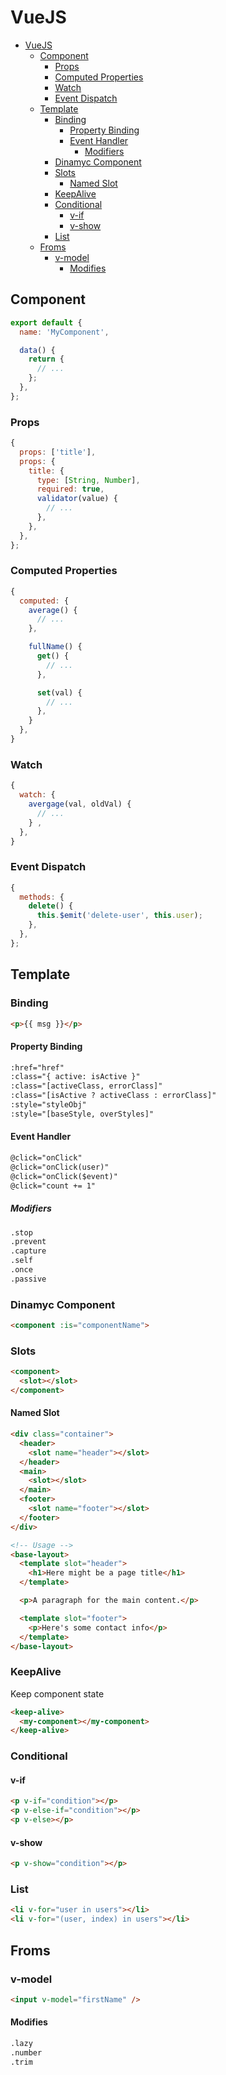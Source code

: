 # VueJS
<!-- TOC -->

- [VueJS](#vuejs)
    - [Component](#component)
        - [Props](#props)
        - [Computed Properties](#computed-properties)
        - [Watch](#watch)
        - [Event Dispatch](#event-dispatch)
    - [Template](#template)
        - [Binding](#binding)
            - [Property Binding](#property-binding)
            - [Event Handler](#event-handler)
                - [Modifiers](#modifiers)
        - [Dinamyc Component](#dinamyc-component)
        - [Slots](#slots)
            - [Named Slot](#named-slot)
        - [KeepAlive](#keepalive)
        - [Conditional](#conditional)
            - [v-if](#v-if)
            - [v-show](#v-show)
        - [List](#list)
    - [Froms](#froms)
        - [v-model](#v-model)
            - [Modifies](#modifies)

<!-- /TOC -->
## Component
```js
export default {
  name: 'MyComponent',

  data() {
    return {
      // ...
    };
  },
};
```

### Props
```js
{
  props: ['title'],
  props: {
    title: {
      type: [String, Number],
      required: true,
      validator(value) {
        // ...
      },
    },
  },
};
```

### Computed Properties
```js
{
  computed: {
    average() {
      // ...
    },

    fullName() {
      get() {
        // ...
      },

      set(val) {
        // ...
      },
    }
  },
}
```
### Watch
```js
{
  watch: {
    avergage(val, oldVal) {
      // ...
    } ,
  },
}
```

### Event Dispatch
```js
{
  methods: {
    delete() {
      this.$emit('delete-user', this.user);
    },
  },
};
```
## Template
### Binding
```html
<p>{{ msg }}</p>
```

#### Property Binding
```html
:href="href"
:class="{ active: isActive }"
:class="[activeClass, errorClass]"
:class="[isActive ? activeClass : errorClass]"
:style="styleObj"
:style="[baseStyle, overStyles]"
```

#### Event Handler
```html
@click="onClick"
@click="onClick(user)"
@click="onClick($event)"
@click="count += 1"
```
##### Modifiers
```html
.stop
.prevent
.capture
.self
.once
.passive
```

### Dinamyc Component
```html
<component :is="componentName">
```

### Slots
```html
<component>
  <slot></slot>
</component>
```

#### Named Slot
```html
<div class="container">
  <header>
    <slot name="header"></slot>
  </header>
  <main>
    <slot></slot>
  </main>
  <footer>
    <slot name="footer"></slot>
  </footer>
</div>

<!-- Usage -->
<base-layout>
  <template slot="header">
    <h1>Here might be a page title</h1>
  </template>

  <p>A paragraph for the main content.</p>

  <template slot="footer">
    <p>Here's some contact info</p>
  </template>
</base-layout>
```

### KeepAlive
Keep component state
```html
<keep-alive>
  <my-component></my-component>
</keep-alive>
```


### Conditional
#### v-if
```html
<p v-if="condition"></p>
<p v-else-if="condition"></p>
<p v-else></p>
```

#### v-show
```html
<p v-show="condition"></p>
```

### List
```html
<li v-for="user in users"></li>
<li v-for="(user, index) in users"></li>
```

## Froms
### v-model
```html
<input v-model="firstName" />
```

#### Modifies
```html
.lazy
.number
.trim
```
